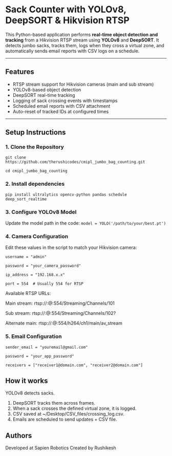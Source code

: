 # Sack Counter with YOLOv8, DeepSORT & Hikvision RTSP

This Python-based application performs **real-time object detection and tracking** from a Hikvision RTSP stream using **YOLOv8** and **DeepSORT**. It detects jumbo sacks, tracks them, logs when they cross a virtual zone, and automatically sends email reports with CSV logs on a schedule.

---

## Features

- RTSP stream support for Hikvision cameras (main and sub stream)
- YOLOv8-based object detection
- DeepSORT real-time tracking
- Logging of sack crossing events with timestamps
- Scheduled email reports with CSV attachment
- Auto-reset of tracked IDs at configured times

---

## Setup Instructions

### 1. Clone the Repository

`git clone https://github.com/therushicodes/cmipl_jumbo_bag_counting.git`

`cd cmipl_jumbo_bag_counting`

### 2. Install dependencies

`pip install ultralytics opencv-python pandas schedule deep_sort_realtime`

### 3. Configure YOLOv8 Model
Update the model path in the code:
`model = YOLO('/path/to/your/best.pt')`

### 4. Camera Configuration
Edit these values in the script to match your Hikvision camera:

`username = "admin"`

`password = "your_camera_password"`

`ip_address = "192.168.x.x"`

`port = 554  # Usually 554 for RTSP`

Available RTSP URLs:

Main stream: rtsp://<user>:<pass>@<ip>:554/Streaming/Channels/101

Sub stream: rtsp://<user>:<pass>@<ip>:554/Streaming/Channels/102?

Alternate main: rtsp://<user>:<pass>@<ip>:554/h264/ch1/main/av_stream


### 5. Email Configuration

`sender_email = "youremail@gmail.com"`

`password = "your_app_password"`

`receivers = ["receiver1@domain.com", "receiver2@domain.com"]`

## How it works
YOLOv8 detects sacks.

1. DeepSORT tracks them across frames.
2. When a sack crosses the defined virtual zone, it is logged.
3. CSV saved at ~/Desktop/CSV_files/crossing_log.csv.
4. Emails are scheduled to send updates + CSV file.

## Authors
Developed at Sapien Robotics
Created by Rushikesh

